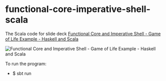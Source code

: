 
# functional-core-imperative-shell-scala

The Scala code for slide deck [Functional Core and Imperative Shell - Game of Life Example - Haskell and Scala](https://fpilluminated.org/deck/24)

![Functional Core and Imperative Shell - Game of Life Example - Haskell and Scala](https://fpilluminated.s3.eu-west-2.amazonaws.com/slide-decks/2021-10-10-functional-core-imperative-shell-game-of-life-example-haskell-and-scala/2021-10-10-functional-core-imperative-shell-game-of-life-example-haskell-and-scala-first-slide-large.png)

To run the program:
* $ sbt run
